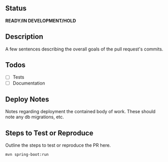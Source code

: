 ## Status
**READY/IN DEVELOPMENT/HOLD**

## Description
A few sentences describing the overall goals of the pull request's commits.

## Todos
- [ ] Tests
- [ ] Documentation

## Deploy Notes
Notes regarding deployment the contained body of work. These should note any db migrations, etc.

## Steps to Test or Reproduce
Outline the steps to test or reproduce the PR here.

```sh
mvn spring-boot:run
```